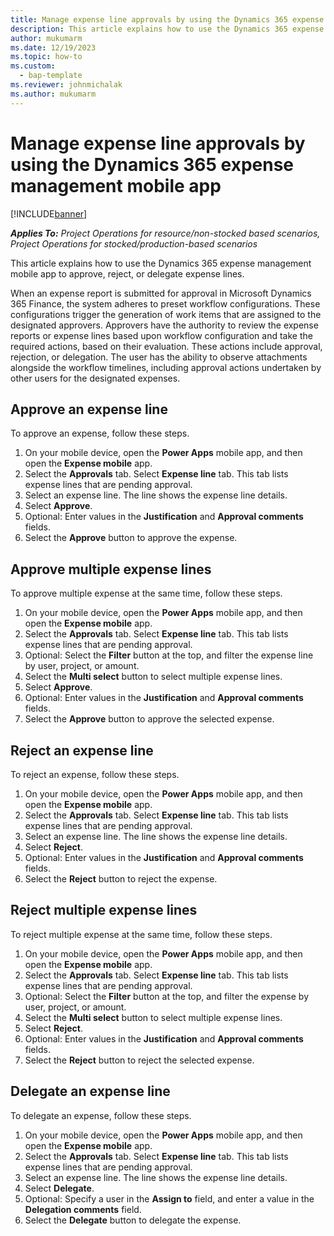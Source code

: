 ```yaml
---
title: Manage expense line approvals by using the Dynamics 365 expense management mobile app
description: This article explains how to use the Dynamics 365 expense management mobile app to manage expense line approvals.
author: mukumarm
ms.date: 12/19/2023
ms.topic: how-to
ms.custom: 
  - bap-template
ms.reviewer: johnmichalak
ms.author: mukumarm
---
```


# Manage expense line approvals by using the Dynamics 365 expense management mobile app

[!INCLUDE[banner](../includes/banner.md)]

_**Applies To:** Project Operations for resource/non-stocked based scenarios, Project Operations for stocked/production-based scenarios_

This article explains how to use the Dynamics 365 expense management mobile app to approve, reject, or delegate expense lines.

When an expense report is submitted for approval in Microsoft Dynamics 365 Finance, the system adheres to preset workflow configurations. These configurations trigger the generation of work items that are assigned to the designated approvers. Approvers have the authority to review the expense reports or expense lines based upon workflow configuration and take the required actions, based on their evaluation. These actions include approval, rejection, or delegation. The user has the ability to observe attachments alongside the workflow timelines, including approval actions undertaken by other users for the designated expenses.

## Approve an expense line

To approve an expense, follow these steps.

1. On your mobile device, open the **Power Apps** mobile app, and then open the **Expense mobile** app.
1. Select the **Approvals** tab. Select **Expense line** tab. This tab lists expense lines that are pending approval.
1. Select an expense line. The line shows the expense line details.
1. Select **Approve**.
1. Optional: Enter values in the **Justification** and **Approval comments** fields.
1. Select the **Approve** button to approve the expense.

## Approve multiple expense lines

To approve multiple expense at the same time, follow these steps.

1. On your mobile device, open the **Power Apps** mobile app, and then open the **Expense mobile** app.
1. Select the **Approvals** tab. Select **Expense line** tab. This tab lists expense lines that are pending approval.
1. Optional: Select the **Filter** button at the top, and filter the expense line by user, project, or amount.
1. Select the **Multi select** button to select multiple expense lines.
1. Select **Approve**.
1. Optional: Enter values in the **Justification** and **Approval comments** fields.
1. Select the **Approve** button to approve the selected expense.

## Reject an expense line

To reject an expense, follow these steps.

1. On your mobile device, open the **Power Apps** mobile app, and then open the **Expense mobile** app.
1. Select the **Approvals** tab.  Select **Expense line** tab. This tab lists expense lines that are pending approval.
1. Select an expense line. The line shows the expense line details.
1. Select **Reject**.
1. Optional: Enter values in the **Justification** and **Approval comments** fields.
1. Select the **Reject** button to reject the expense.

## Reject multiple expense lines

To reject multiple expense at the same time, follow these steps.

1. On your mobile device, open the **Power Apps** mobile app, and then open the **Expense mobile** app.
1. Select the **Approvals** tab. Select **Expense line** tab. This tab lists expense lines that are pending approval.
1. Optional: Select the **Filter** button at the top, and filter the expense by user, project, or amount.
1. Select the **Multi select** button to select multiple expense lines.
1. Select **Reject**.
1. Optional: Enter values in the **Justification** and **Approval comments** fields.
1. Select the **Reject** button to reject the selected expense.

## Delegate an expense line

To delegate an expense, follow these steps.

1. On your mobile device, open the **Power Apps** mobile app, and then open the **Expense mobile** app.
1. Select the **Approvals** tab. Select **Expense line** tab. This tab lists expense lines that are pending approval.
1. Select an expense line. The line shows the expense line details.
1. Select **Delegate**.
1. Optional: Specify a user in the **Assign to** field, and enter a value in the **Delegation comments** field.
1. Select the **Delegate** button to delegate the expense.
